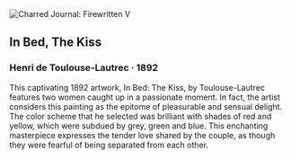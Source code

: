 <div class="artwork-of-the-day">
  <div class="container">
    <div class="img-wrapper">
      <img
        src="https://uploads8.wikiart.org/images/henri-de-toulouse-lautrec/in-bed-the-kiss-1892.jpg!Large.jpg"
        alt="Charred Journal: Firewritten V" />
    </div>
    <div class="artwork-detail">
      <div class="artwork-origin"> 
        <h2 class="artwork-name">In Bed, The Kiss</h2>
        <h3 class="artist">
          Henri de Toulouse-Lautrec
                    ·  1892
        </h3>
      </div>
      <p class="description">
        <span class="artwork-description-text ng-binding" ng-bind-html="viewModel.ArtworkOfTheDay.Description | unsafe">This captivating 1892 artwork, In Bed: The Kiss, by Toulouse-Lautrec features two women caught up in a passionate moment. In fact, the artist considers this painting as the epitome of pleasurable and sensual delight. The color scheme that he selected was brilliant with shades of red and yellow, which were subdued by grey, green and blue. This enchanting masterpiece expresses the tender love shared by the couple, as though they were fearful of being separated from each other.</span>
                        <div class="text-shadow-container" ng-show="showShadow" style=""></div>
      </p>
    </div>
  </div>

</div>

